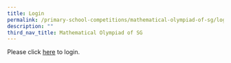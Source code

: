 ```yaml
---
title: Login
permalink: /primary-school-competitions/mathematical-olympiad-of-sg/login/
description: ""
third_nav_title: Mathematical Olympiad of SG
---
```

Please click <a href="https://nmos.nushigh.edu.sg">here</a> to login.